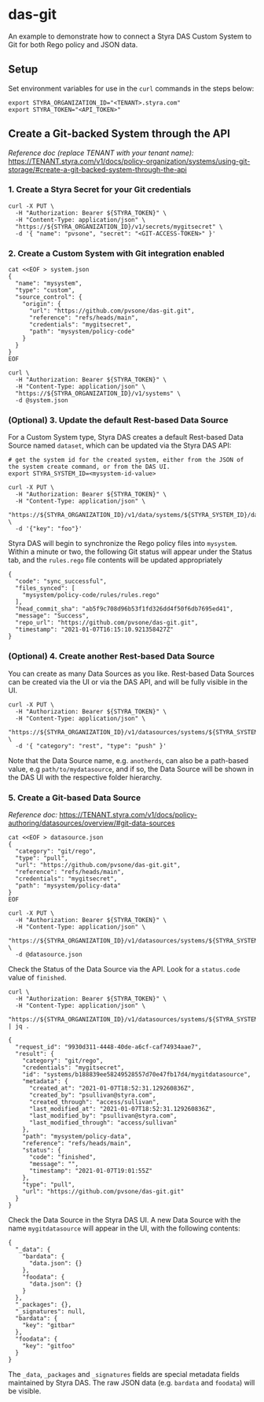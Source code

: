# das-git

An example to demonstrate how to connect a Styra DAS Custom System to Git for both Rego policy and JSON data.

## Setup
Set environment variables for use in the `curl` commands in the steps below:
```
export STYRA_ORGANIZATION_ID="<TENANT>.styra.com"
export STYRA_TOKEN="<API_TOKEN>"
```

## Create a Git-backed System through the API

_Reference doc (replace TENANT with your tenant name):_ https://TENANT.styra.com/v1/docs/policy-organization/systems/using-git-storage/#create-a-git-backed-system-through-the-api 

### 1. Create a Styra Secret for your Git credentials
```
curl -X PUT \
  -H "Authorization: Bearer ${STYRA_TOKEN}" \
  -H "Content-Type: application/json" \
  "https://${STYRA_ORGANIZATION_ID}/v1/secrets/mygitsecret" \
  -d '{ "name": "pvsone", "secret": "<GIT-ACCESS-TOKEN>" }'
```

### 2. Create a Custom System with Git integration enabled
```
cat <<EOF > system.json
{
  "name": "mysystem",
  "type": "custom",
  "source_control": {
    "origin": {
      "url": "https://github.com/pvsone/das-git.git",
      "reference": "refs/heads/main",
      "credentials": "mygitsecret",
      "path": "mysystem/policy-code"
    }
  }
}
EOF

curl \
  -H "Authorization: Bearer ${STYRA_TOKEN}" \
  -H "Content-Type: application/json" \
  "https://${STYRA_ORGANIZATION_ID}/v1/systems" \
  -d @system.json
```

### (Optional) 3. Update the default Rest-based Data Source
For a Custom System type, Styra DAS creates a default Rest-based Data Source named `dataset`, which can be updated via the Styra DAS API:
```
# get the system id for the created system, either from the JSON of the system create command, or from the DAS UI.
export STYRA_SYSTEM_ID=<mysystem-id-value>

curl -X PUT \
  -H "Authorization: Bearer ${STYRA_TOKEN}" \
  -H "Content-Type: application/json" \
  "https://${STYRA_ORGANIZATION_ID}/v1/data/systems/${STYRA_SYSTEM_ID}/dataset" \
  -d '{"key": "foo"}'
```

Styra DAS will begin to synchronize the Rego policy files into `mysystem`.  Within a minute or two, the following Git status will appear under the Status tab, and the `rules.rego` file contents will be updated appropriately
```
{
  "code": "sync_successful",
  "files_synced": [
    "mysystem/policy-code/rules/rules.rego"
  ],
  "head_commit_sha": "ab5f9c708d96b53f1fd326dd4f50f6db7695ed41",
  "message": "Success",
  "repo_url": "https://github.com/pvsone/das-git.git",
  "timestamp": "2021-01-07T16:15:10.921358427Z"
}
```

### (Optional) 4. Create another Rest-based Data Source
You can create as many Data Sources as you like.  Rest-based Data Sources can be created via the UI or via the DAS API, and will be fully visible in the UI.
```
curl -X PUT \
  -H "Authorization: Bearer ${STYRA_TOKEN}" \
  -H "Content-Type: application/json" \
  "https://${STYRA_ORGANIZATION_ID}/v1/datasources/systems/${STYRA_SYSTEM_ID}/anotherds" \
  -d '{ "category": "rest", "type": "push" }'
```

Note that the Data Source name, e.g. `anotherds`, can also be a path-based value, e.g `path/to/mydatasource`, and if so, the Data Source will be shown in the DAS UI with the respective folder hierarchy.


### 5. Create a Git-based Data Source

_Reference doc:_ https://TENANT.styra.com/v1/docs/policy-authoring/datasources/overview/#git-data-sources

```
cat <<EOF > datasource.json
{
  "category": "git/rego",
  "type": "pull",
  "url": "https://github.com/pvsone/das-git.git",
  "reference": "refs/heads/main",
  "credentials": "mygitsecret",
  "path": "mysystem/policy-data"
}
EOF

curl -X PUT \
  -H "Authorization: Bearer ${STYRA_TOKEN}" \
  -H "Content-Type: application/json" \
  "https://${STYRA_ORGANIZATION_ID}/v1/datasources/systems/${STYRA_SYSTEM_ID}/mygitdatasource" \
  -d @datasource.json
```

Check the Status of the Data Source via the API.  Look for a `status.code` value of `finished`.
```
curl \
  -H "Authorization: Bearer ${STYRA_TOKEN}" \
  -H "Content-Type: application/json" \
  "https://${STYRA_ORGANIZATION_ID}/v1/datasources/systems/${STYRA_SYSTEM_ID}/mygitdatasource" | jq .

{
  "request_id": "9930d311-4448-40de-a6cf-caf74934aae7",
  "result": {
    "category": "git/rego",
    "credentials": "mygitsecret",
    "id": "systems/b188839ee58249528557d70e47fb17d4/mygitdatasource",
    "metadata": {
      "created_at": "2021-01-07T18:52:31.129260836Z",
      "created_by": "psullivan@styra.com",
      "created_through": "access/sullivan",
      "last_modified_at": "2021-01-07T18:52:31.129260836Z",
      "last_modified_by": "psullivan@styra.com",
      "last_modified_through": "access/sullivan"
    },
    "path": "mysystem/policy-data",
    "reference": "refs/heads/main",
    "status": {
      "code": "finished",
      "message": "",
      "timestamp": "2021-01-07T19:01:55Z"
    },
    "type": "pull",
    "url": "https://github.com/pvsone/das-git.git"
  }
}
```

Check the Data Source in the Styra DAS UI.  A new Data Source with the name `mygitdatasource` will appear in the UI, with the following contents:
```
{
  "_data": {
    "bardata": {
      "data.json": {}
    },
    "foodata": {
      "data.json": {}
    }
  },
  "_packages": {},
  "_signatures": null,
  "bardata": {
    "key": "gitbar"
  },
  "foodata": {
    "key": "gitfoo"
  }
}
```

The `_data`, `_packages` and `_signatures` fields are special metadata fields maintained by Styra DAS.  The raw JSON data (e.g. `bardata` and `foodata`) will be visible.
